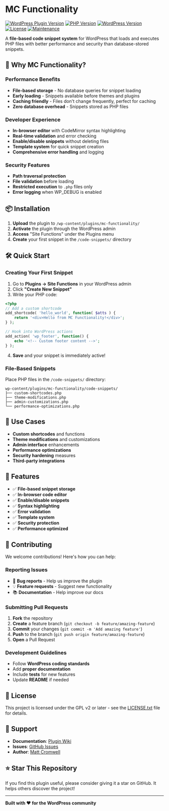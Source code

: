 # MC Functionality

[![WordPress Plugin Version](https://img.shields.io/badge/WordPress%20Plugin-1.0.0-blue.svg)](https://wordpress.org/plugins/mc-functionality/)
[![PHP Version](https://img.shields.io/badge/PHP-7.4+-green.svg)](https://php.net/)
[![WordPress Version](https://img.shields.io/badge/WordPress-5.0+-green.svg)](https://wordpress.org/)
[![License](https://img.shields.io/badge/License-GPL%20v2%2B-orange.svg)](https://www.gnu.org/licenses/gpl-2.0.html)
[![Maintenance](https://img.shields.io/badge/Maintained%3F-yes-green.svg)](https://github.com/mattcromwell/mc-functionality/graphs/commit-activity)

A **file-based code snippet system** for WordPress that loads and executes PHP files with better performance and security than database-stored snippets.

## 🚀 Why MC Functionality?

### Performance Benefits
- **File-based storage** - No database queries for snippet loading
- **Early loading** - Snippets available before themes and plugins
- **Caching friendly** - Files don't change frequently, perfect for caching
- **Zero database overhead** - Snippets stored as PHP files

### Developer Experience
- **In-browser editor** with CodeMirror syntax highlighting
- **Real-time validation** and error checking
- **Enable/disable snippets** without deleting files
- **Template system** for quick snippet creation
- **Comprehensive error handling** and logging

### Security Features
- **Path traversal protection**
- **File validation** before loading
- **Restricted execution** to `.php` files only
- **Error logging** when WP_DEBUG is enabled

## 📦 Installation

1. **Upload** the plugin to `/wp-content/plugins/mc-functionality/`
2. **Activate** the plugin through the WordPress admin
3. **Access** "Site Functions" under the Plugins menu
4. **Create** your first snippet in the `/code-snippets/` directory

## 🛠️ Quick Start

### Creating Your First Snippet

1. Go to **Plugins → Site Functions** in your WordPress admin
2. Click **"Create New Snippet"**
3. Write your PHP code:

```php
<?php
// Add a custom shortcode
add_shortcode( 'hello_world', function( $atts ) {
    return '<div>Hello from MC Functionality!</div>';
} );

// Hook into WordPress actions
add_action( 'wp_footer', function() {
    echo '<!-- Custom footer content -->';
} );
```

4. **Save** and your snippet is immediately active!

### File-Based Snippets

Place PHP files in the `/code-snippets/` directory:

```
wp-content/plugins/mc-functionality/code-snippets/
├── custom-shortcodes.php
├── theme-modifications.php
├── admin-customizations.php
└── performance-optimizations.php
```

## 🎯 Use Cases

- **Custom shortcodes** and functions
- **Theme modifications** and customizations
- **Admin interface** enhancements
- **Performance optimizations**
- **Security hardening** measures
- **Third-party integrations**

## 🔧 Features

- ✅ **File-based snippet storage**
- ✅ **In-browser code editor**
- ✅ **Enable/disable snippets**
- ✅ **Syntax highlighting**
- ✅ **Error validation**
- ✅ **Template system**
- ✅ **Security protection**
- ✅ **Performance optimized**

## 🤝 Contributing

We welcome contributions! Here's how you can help:

### Reporting Issues
- 🐛 **Bug reports** - Help us improve the plugin
- 💡 **Feature requests** - Suggest new functionality
- 📚 **Documentation** - Help improve our docs

### Submitting Pull Requests
1. **Fork** the repository
2. **Create** a feature branch (`git checkout -b feature/amazing-feature`)
3. **Commit** your changes (`git commit -m 'Add amazing feature'`)
4. **Push** to the branch (`git push origin feature/amazing-feature`)
5. **Open** a Pull Request

### Development Guidelines
- Follow **WordPress coding standards**
- Add **proper documentation**
- Include **tests** for new features
- Update **README** if needed

## 📄 License

This project is licensed under the GPL v2 or later - see the [LICENSE.txt](LICENSE.txt) file for details.

## 🙏 Support

- **Documentation**: [Plugin Wiki](https://github.com/mattcromwell/mc-functionality/wiki)
- **Issues**: [GitHub Issues](https://github.com/mattcromwell/mc-functionality/issues)
- **Author**: [Matt Cromwell](https://www.mattcromwell.com/)

## ⭐ Star This Repository

If you find this plugin useful, please consider giving it a star on GitHub. It helps others discover the project!

---

**Built with ❤️ for the WordPress community** 